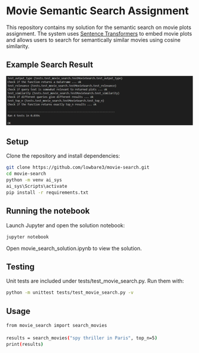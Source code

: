 # Movie Semantic Search Assignment

This repository contains my solution for the semantic search on movie plots assignment.
The system uses [Sentence Transformers](https://www.sbert.net/) to embed movie plots and allows users to search for semantically similar movies using cosine similarity.

## Example Search Result

![Search Result](res.png)

## Setup
Clone the repository and install dependencies:
```bash
git clone https://github.com/lowbare3/movie-search.git
cd movie-search
python -m venv ai_sys
ai_sys\Scripts\activate
pip install -r requirements.txt

```
## Running the notebook
Launch Jupyter and open the solution notebook:
```bash
jupyter notebook
```
Open movie_search_solution.ipynb to view the solution.

## Testing
Unit tests are included under tests/test_movie_search.py. Run them with:
```bash
python -m unittest tests/test_movie_search.py -v
```
## Usage
```bash
from movie_search import search_movies

results = search_movies("spy thriller in Paris", top_n=5)
print(results)
```






